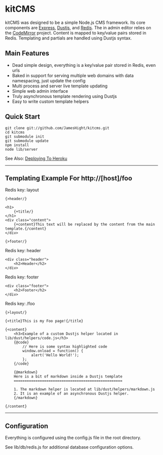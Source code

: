 kitCMS
======

kitCMS was designed to be a simple Node.js CMS framework. Its core components are [Express](http://expressjs.com), [Dustjs](http://linkedin.github.com/dustjs/), and [Redis](http://redis.io/). The in admin editor relies on the [CodeMirror](http://codemirror.net/) project. Content is mapped to key/value pairs stored in Redis. Templating and partials are handled using Dustjs syntax.  

<!--
[Live Demo](http://demo.kitcms.com)

[Admin Demo](http://demo.kitcms.com/admin)

	user: foo
	password: bar
-->
Main Features
-------------

* Dead simple design, everything is a key/value pair stored in Redis, even urls
* Baked in support for serving multiple web domains with data namespacing, just update the config
* Multi process and server live template updating
* Simple web admin interface
* Truly asynchronous template rendering using Dustjs
* Easy to write custom template helpers


Quick Start
-----------

	git clone git://github.com/JamesHight/kitcms.git
	cd kitcms
	git submodule init
	git submodule update
	npm install
	node lib/server

See Also: [Deploying To Heroku](https://github.com/JamesHight/kitcms/blob/master/HEROKU_DEPLOYMENT.md)

<!--

---

For a better understanding of how the CMS is structured, please have a look at these posts detailing its construction.

1. [Getting Started](http://zavoo.com/nodejs_asynchronous_cms/01/getting_setup)
2. [Configuration File](http://zavoo.com/nodejs_asynchronous_cms/02/configuration_file)
3. [Adding A Database Layer](http://zavoo.com/nodejs_asynchronous_cms/03/database_layer)
4. [Integrating Dustjs With Expressjs And Redis](http://zavoo.com/nodejs_asynchronous_cms/04/dustjs_expressjs_redis)
5. [CodeMirror, Admin Interface](http://zavoo.com/nodejs_asynchronous_cms/05/codemirror_admin)
6. [Securing Admin With Expressjs Basic Auth](http://zavoo.com/nodejs_asynchronous_cms/06/expressjs_basic_auth)
7. [Dustjs, Live Template Reloading](http://zavoo.com/nodejs_asynchronous_cms/07/dustjs_live_template_reloading)
8. [Creating Dustjs Helpers](http://zavoo.com/nodejs_asynchronous_cms/08/dustjs_helpers)
9. [Adding Cluster Support](http://zavoo.com/nodejs_asynchronous_cms/09/cluster_support)
10. [Deploying To Heroku](http://zavoo.com/nodejs_asynchronous_cms/10/deploying_to_heroku)

-->

---

Templating Example For http://[host]/foo
----------------------------------------

Redis key: layout

	{>header/}

	<h1>
		{+title/}
	</h1>
	<div class="content">
		{+content}This text will be replaced by the content from the main template.{/content}
	</div>

	{>footer/}

Redis key: header
	
	<div class="header">
		<h2>Header</h2>
	</div>

Redis key: footer
	
	<div class="footer">
		<h2>Footer</h2>
	</div>
	

Redis key: /foo

	{>layout/}

	{<title}This is my Foo page!{/title}

	{<content}
		<h3>Example of a custom Dustjs helper located in lib/dust/helpers/code.js</h3>
		{@code}
			// Here is some syntax highlighted code
			window.onload = function() {
				alert('Hello World!');
			};
		{/code}

		{@markdown}
		Here is a bit of markdown inside a Dustjs template
		==================================================

		1. The markdown helper is located at lib/dust/helpers/markdown.js
		2. It is an example of an asynchronous Dustjs helper.
		{/markdown}

	{/content}

---

Configuration
-------------

Everything is configured using the config.js file in the root directory.

See lib/db/redis.js for additional database configuration options.